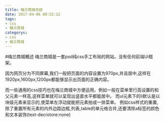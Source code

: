 ```yaml
---
title: 梅兰商城总结
date: 2017-04-06 00:52:12
tags:
- css
- 梅兰商城
categorys:
- css
- 梅兰商城
---
```


#梅兰商城概述
梅兰商城是一套psd纯css手工布局的网站。没有任何前端Ui框架。



因为网页分为不同屏幕,我们一般把页面的内容设置为970px,并且居中,这样在1920px,1600px,1200px都能够显示出页面的正确内容。

而一些通用的css技巧也在梅兰商城中方便运用。例如一般在菜单里行高设置的和父元素一样高,这样菜单就可以呈现出竖直水平都能居中。
而ul元素下的li默认是以块级元素来显示的,使菜单左浮动就能把元素拍成一排菜单。
例如css样式的重置,除了重置所有元素的内外边距边框,列表,table的单元格合并,还要清除a标签的颜色和文本装饰(text-decrotore:none)
